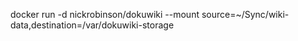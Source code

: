 docker run -d nickrobinson/dokuwiki --mount source=~/Sync/wiki-data,destination=/var/dokuwiki-storage
